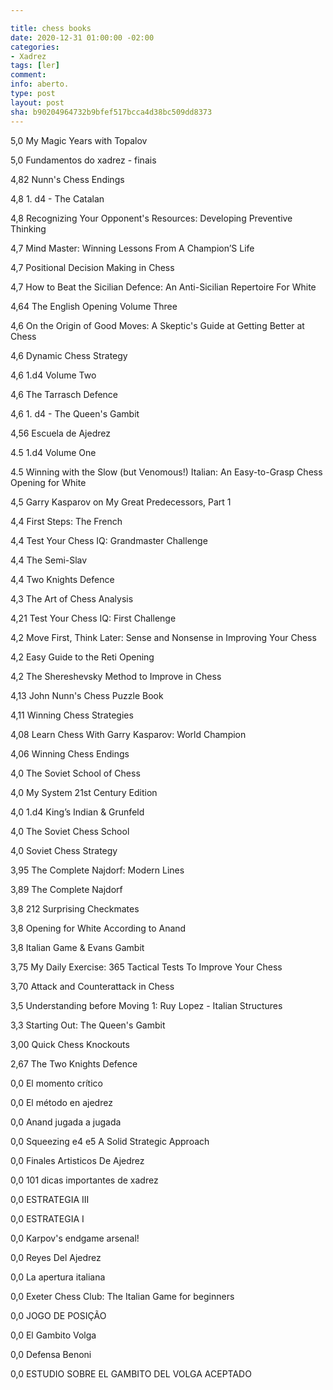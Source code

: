 ```yaml
---

title: chess books
date: 2020-12-31 01:00:00 -02:00
categories:
- Xadrez
tags: [ler]
comment: 
info: aberto.
type: post
layout: post
sha: b90204964732b9bfef517bcca4d38bc509dd8373
---
```


5,0 My Magic Years with Topalov

5,0 Fundamentos do xadrez - finais

4,82 Nunn's Chess Endings

4,8 1. d4 - The Catalan

4,8 Recognizing Your Opponent's Resources: Developing Preventive Thinking

4,7 Mind Master: Winning Lessons From A Champion’S Life

4,7 Positional Decision Making in Chess

4,7 How to Beat the Sicilian Defence: An Anti-Sicilian Repertoire For White

4,64 The English Opening Volume Three

4,6 On the Origin of Good Moves: A Skeptic's Guide at Getting Better at Chess

4,6 Dynamic Chess Strategy

4,6 1.d4 Volume Two

4,6 The Tarrasch Defence

4,6 1. d4 - The Queen's Gambit

4,56 Escuela de Ajedrez

4.5 1.d4 Volume One

4.5 Winning with the Slow (but Venomous!) Italian: An Easy-to-Grasp Chess Opening for White

4,5 Garry Kasparov on My Great Predecessors, Part 1

4,4 First Steps: The French

4,4 Test Your Chess IQ: Grandmaster Challenge

4,4 The Semi-Slav

4,4 Two Knights Defence

4,3 The Art of Chess Analysis

4,21 Test Your Chess IQ: First Challenge

4,2 Move First, Think Later: Sense and Nonsense in Improving Your Chess

4,2 Easy Guide to the Reti Opening

4,2 The Shereshevsky Method to Improve in Chess

4,13 John Nunn's Chess Puzzle Book

4,11 Winning Chess Strategies

4,08 Learn Chess With Garry Kasparov: World Champion

4,06 Winning Chess Endings

4,0 The Soviet School of Chess

4,0 My System 21st Century Edition

4,0 1.d4 King’s Indian & Grunfeld

4,0 The Soviet Chess School

4,0 Soviet Chess Strategy

3,95 The Complete Najdorf: Modern Lines

3,89 The Complete Najdorf

3,8 212 Surprising Checkmates

3,8 Opening for White According to Anand

3,8 Italian Game & Evans Gambit

3,75 My Daily Exercise: 365 Tactical Tests To Improve Your Chess

3,70 Attack and Counterattack in Chess

3,5 Understanding before Moving 1: Ruy Lopez - Italian Structures

3,3 Starting Out: The Queen's Gambit

3,00 Quick Chess Knockouts

2,67 The Two Knights Defence

0,0 El momento crítico

0,0 El método en ajedrez

0,0 Anand jugada a jugada

0,0 Squeezing e4 e5 A Solid Strategic Approach

0,0 Finales Artisticos De Ajedrez

0,0 101 dicas importantes de xadrez

0,0 ESTRATEGIA III

0,0 ESTRATEGIA I

0,0 Karpov's endgame arsenal!

0,0 Reyes Del Ajedrez

0,0 La apertura italiana

0,0 Exeter Chess Club: The Italian Game for beginners

0,0 JOGO DE POSIÇÃO

0,0 El Gambito Volga

0,0 Defensa Benoni

0,0 ESTUDIO SOBRE EL GAMBITO DEL VOLGA ACEPTADO

